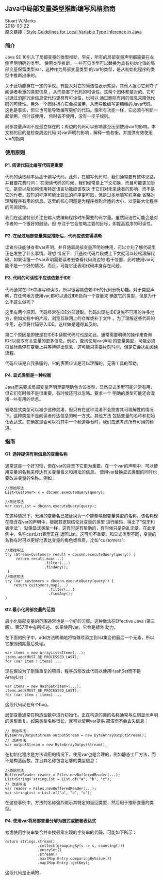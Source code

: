 ## Java中局部变量类型推断编写风格指南 
Stuart W.Marks  
2018-03-22  
原文链接：[Style Guidelines for Local Variable Type Inference in Java](http://openjdk.java.net/projects/amber/LVTIstyle.html)

### 简介
Java SE 10引入了局部变量的类型推断。早先，所有的局部变量声明都需要在左侧声明明确的类型。
使用类型推断，一些可见类型可以替换为具有初始化值的局部变量保留类型var，这种作为局部变量类型
的var的类型，是从初始化程序的类型中推断出来的。

关于此功能存在一定的争议。有些人对它的简洁性表示欢迎，其他人担心它剥夺了阅读者看重的类型信息
，从而损害了代码的可读性。这两个团体都是对的。它可以通过消除冗余信息使代码更具有可读性，也可以
通过删除有用的信息来降低代码的可读性。另外一个团体担心它会被滥用，从而导致编写更糟糕的Java代码。
这也是事实，但它也可能导致编写更好的代码。像所有功能一样，它必须与判断一起使用。何时该使用，
何时该不使用，没有一揽子规则。

局部变量声明不是孤立存在的；周边的代码可以影响甚至压倒使用var的影响。本文档的目的是检查周边代码
对var声明的影响，解释一些权衡，并提供有效使用var的指南

### 使用原则

#### P1. 阅读代码比编写代码更重要   
代码的读取频率远高于编写代码。此外，在编写代码时，我们通常要有整体思路，并且要花费时间；
在阅读代码的时候，我们经常是上下文切换，而且可能更加匆忙。是否以及如何使用特定语言功能应该取决
于它们对未来读者的影响，而不是它的作者。较短的程序可能比较长的程序更可取，但是过多地简写程序会
省略对理解程序有用的信息。这里的核心问题是为程序找到合适的大小，以便最大化程序的可阅读性。

 我们在这里特别关注在输入或编辑程序时所需要的码字量。虽然简洁性可能会是对作者的一个很好的鼓励，但
 专注于它会忽略主要的目标，即提高程序的可读性。
 
 #### P2. 在经过局部变量类型推断后，代码应该变得清晰
 读者应该能够查看var声明，并且随着局部变量声明的使用，可以立刻了解代码里正在发生了什么事情。理想
 情况下，只通过代码片段或上下文就可以轻松理解代码。如果读懂一个var声明需要读者去查看代码周边的
 若干位置，此时使用var可能不是一个好的情况。而且，可能它还表明代码本身存在问题。
 
 #### P3. 代码的可读性不应该依赖于IDE
 代码通常在IDE中编写和读取，所以很容易依赖IDE的代码分析功能。对于类型声明，在任何地方使用var,都可以通过IDE指向一个变量来
 确定它的类型，但是为什么不这么做呢？
 
 这里有两个原因。代码经常在IDE外部读取。代码出现在IDE设施不可用的许多地方，例如文档中的片段，浏览互联网上的仓库或补丁文件
 。为了理解这些代码的作用，必须将代码导入IDE。这样做是适得其反的。
 
 第二个原因是即使是在IDE中读取代码时也是如此，通常需要明确的操作来查询IDE以获取有关变量的更多信息。例如，查询使用var声明
 的变量类型，可能必须将鼠标悬停在变量上并等待弹出信息，这可能只需要片刻时间，但是它会扰乱阅读流程。
 
 代码应该是自我暴露的，它的表面应该是可以理解的，无需工具的帮助。
 
 #### P4. 显式类型是一种权衡
Java历来要求局部变量声明里要明确包含该类型，显然显式类型可能非常有用，但它们有时候不是很重要，有时候还可以忽略。要求一个
明确的类型可能还会混淆一些有用的信息。

省略显式类型可以减少这种混淆，但只有在这种混淆不会损害其可理解性的情况下。这种类型不是向读者传达信息的唯一方式。其他方法
包括变量的名称和初始化表达式。在确定是否可以将其中一个频道静音时，我们应该考虑所有可用的频道。

### 指南

#### G1. 选择提供有用信息的变量名称
通常这是一个好习惯，但在var的背景下它更为重要。在一个var的声明中，可以使用变量的名称来传达有关变量含义和用法的信息。
使用var替换显式类型的同时也要改进变量的名称。例如：

    //原始写法
    List<Customer> x = dbconn.executeQuery(query);
    
    //改进写法
    var custList = dbconn.executeQuery(query);
在这种情况下，无用的变量名已被替换为一个能够唤起变量类型的名称，该名称现在隐含在var的声明中。根据其逻辑结论对变量的类型
进行编码，得出了"匈牙利表示法"。就像显式类型一样，这有时是有帮助的，有时候只是杂乱无章。在此示例中，名称custList表示正在
返回List。这可能不重要。和显式类型不同，变量的名称有时可以更好地表达变量的角色或性质，比如"customers":

    //原始写法    
    try (Stream<Customer> result = dbconn.executeQuery(query)) {
         return result.map(...)
                      .filter(...)
                      .findAny();
     }
    //改进写法
    try (var customers = dbconn.executeQuery(query)) {
        return customers.map(...)
                        .filter(...)
                        .findAny();
    }

#### G2.最小化局部变量的范围
最小化局部变量的范围通常也是一个好的习惯。这种做法在Effective Java (第三版)，第57项中有所描述。 如果使用var，它会是额外
助力。

在下面的例子中，add方法明确地将特殊项添加到list集合的最后一个元素，所以它按照预期最后处理。

    var items = new ArrayList<Item>(...);
    items.add(MUST_BE_PROCESSED_LAST);
    for (var item : items) ...
现在假设为了删除重复的项目，程序员修改此代码以使用HashSet而不是ArrayList：

    var items = new HashSet<Item>(...);
    items.add(MUST_BE_PROCESSED_LAST);
    for (var item : items) ...
这段代码现在有个bug，    
    


 
 
 
 
 
局部变量通常在构造函数中进行初始化。正在构造的类的名称通常与左侧显示声明的类型重复。如果类型名称很长，就可以使用var提供
简洁而不会丢失信息：

    // 原始写法：
    ByteArrayOutputStream outputStream = new ByteArrayOutputStream();
    // 改进写法
    var outputStream = new ByteArrayOutputStream();
在初始化程序是方法调用的情况下，使用var也是合理的，例如静态工厂方法，而不是构造函数，并且其名称包含足够的类型信息：

    //原始写法
    BufferedReader reader = Files.newBufferedReader(...);
    List<String> stringList = List.of("a", "b", "c");
    // 改进写法
    var reader = Files.newBufferedReader(...);
    var stringList = List.of("a", "b", "c"); 
在这些事例中，方法的名称强烈暗示其特定的返回类型，然后用于推断变量的类型。

#### P4. 使用var将局部变量分解为链式或嵌套表达式
考虑使用字符串集合并查找最常出现的字符串的代码，可能如下所示：
    
    return strings.stream()
                   .collect(groupingBy(s -> s, counting()))
                   .entrySet()
                   .stream()
                   .max(Map.Entry.comparingByValue())
                   .map(Map.Entry::getKey);
这段代码是正确的，       
 